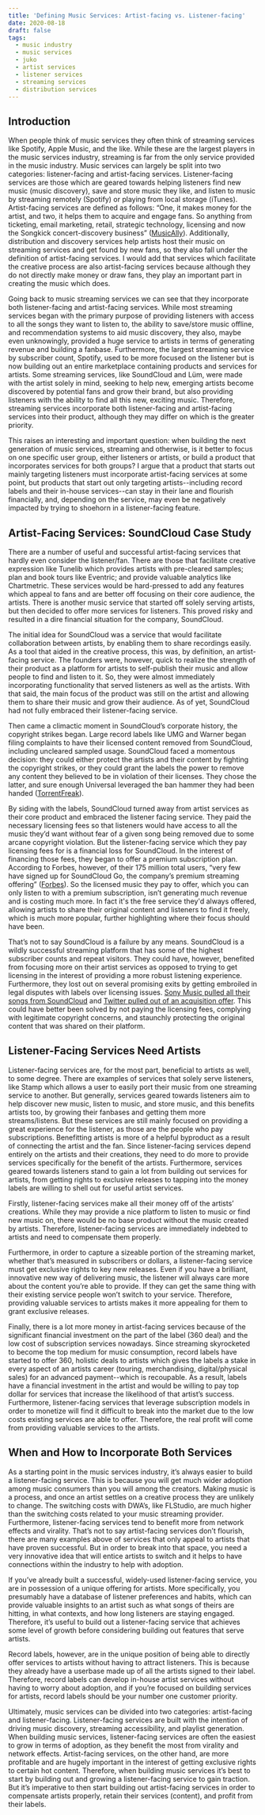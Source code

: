 ```yaml
---
title: 'Defining Music Services: Artist-facing vs. Listener-facing'
date: 2020-08-18
draft: false
tags:
  - music industry
  - music services
  - juko
  - artist services
  - listener services
  - streaming services
  - distribution services
---
```


## Introduction

When people think of music services they often think of streaming services like Spotify, Apple Music, and the like. While these are the largest players in the music services industry, streaming is far from the only service provided in the music industry. Music services can largely be split into two categories: listener-facing and artist-facing services. Listener-facing services are those which are geared towards helping listeners find new music (music discovery), save and store music they like, and listen to music by streaming remotely (Spotify) or playing from local storage (iTunes). Artist-facing services are defined as follows: “One, it makes money for the artist, and two, it helps them to acquire and engage fans. So anything from ticketing, email marketing, retail, strategic technology, licensing and now the Songkick concert-discovery business” ([MusicAlly](https://musically.com/2018/01/24/fan-relationships-artist-services/#:~:text=A%20definition%20of%20artist%20services,the%20Songkick%20concert%2Ddiscovery%20business)). Additionally, distribution and discovery services help artists host their music on streaming services and get found by new fans, so they also fall under the definition of artist-facing services. I would add that services which facilitate the creative process are also artist-facing services because although they do not directly make money or draw fans, they play an important part in creating the music which does.

Going back to music streaming services we can see that they incorporate both listener-facing and artist-facing services. While most streaming services began with the primary purpose of providing listeners with access to all the songs they want to listen to, the ability to save/store music offline, and recommendation systems to aid music discovery, they also, maybe even unknowingly, provided a huge service to artists in terms of generating revenue and building a fanbase. Furthermore, the largest streaming service by subscriber count, Spotify, used to be more focused on the listener but is now building out an entire marketplace containing products and services for artists. Some streaming services, like SoundCloud and Lüm, were made with the artist solely in mind, seeking to help new, emerging artists become discovered by potential fans and grow their brand, but also providing listeners with the ability to find all this new, exciting music. Therefore, streaming services incorporate both listener-facing and artist-facing services into their product, although they may differ on which is the greater priority.

This raises an interesting and important question: when building the next generation of music services, streaming and otherwise, is it better to focus on one specific user group, either listeners or artists, or build a product that incorporates services for both groups? I argue that a product that starts out mainly targeting listeners must incorporate artist-facing services at some point, but products that start out only targeting artists--including record labels and their in-house services--can stay in their lane and flourish financially, and, depending on the service, may even be negatively impacted by trying to shoehorn in a listener-facing feature.

## Artist-Facing Services: SoundCloud Case Study

There are a number of useful and successful artist-facing services that hardly even consider the listener/fan. There are those that facilitate creative expression like Tunelib which provides artists with pre-cleared samples; plan and book tours like Eventric; and provide valuable analytics like Chartmetric. These services would be hard-pressed to add any features which appeal to fans and are better off focusing on their core audience, the artists. There is another music service that started off solely serving artists, but then decided to offer more services for listeners. This proved risky and resulted in a dire financial situation for the company, SoundCloud.

The initial idea for SoundCloud was a service that would facilitate collaboration between artists, by enabling them to share recordings easily. As a tool that aided in the creative process, this was, by definition, an artist-facing service. The founders were, however, quick to realize the strength of their product as a platform for artists to self-publish their music and allow people to find and listen to it. So, they were almost immediately incorporating functionality that served listeners as well as the artists. With that said, the main focus of the product was still on the artist and allowing them to share their music and grow their audience. As of yet, SoundCloud had not fully embraced their listener-facing service.

Then came a climactic moment in SoundCloud’s corporate history, the copyright strikes began. Large record labels like UMG and Warner began filing complaints to have their licensed content removed from SoundCloud, including uncleared sampled usage. SoundCloud faced a momentous decision: they could either protect the artists and their content by fighting the copyright strikes, or they could grant the labels the power to remove any content they believed to be in violation of their licenses. They chose the latter, and sure enough Universal leveraged the ban hammer they had been handed ([TorrentFreak](https://torrentfreak.com/record-labels-can-remove-soundcoud-tracks-without-oversight-140703/)).

By siding with the labels, SoundCloud turned away from artist services as their core product and embraced the listener facing service. They paid the necessary licensing fees so that listeners would have access to all the music they’d want without fear of a given song being removed due to some arcane copyright violation. But the listener-facing service which they pay licensing fees for is a financial loss for SoundCloud. In the interest of financing those fees, they began to offer a premium subscription plan. According to Forbes, however, of their 175 million total users, “very few have signed up for SoundCloud Go, the company’s premium streaming offering” ([Forbes](https://www.forbes.com/sites/hughmcintyre/2018/05/25/the-top-10-streaming-music-services-by-number-of-users/#554ab0bc5178)). So the licensed music they pay to offer, which you can only listen to with a premium subscription, isn’t generating much revenue and is costing much more. In fact it's the free service they'd always offered, allowing artists to share their original content and listeners to find it freely, which is much more popular, further highlighting where their focus should have been.

That’s not to say SoundCloud is a failure by any means. SoundCloud is a wildly successful streaming platform that has some of the highest subscriber counts and repeat visitors. They could have, however, benefited from focusing more on their artist services as opposed to trying to get licensing in the interest of providing a more robust listening experience. Furthermore, they lost out on several promising exits by getting embroiled in legal disputes with labels over licensing issues. [Sony Music pulled all their songs from SoundCloud](https://www.theverge.com/2015/5/6/8561781/soundcloud-sony-music-negotiation-breakdown-songs-pulled) and [Twitter pulled out of an acquisition offer](https://www.theverge.com/2014/5/20/5735828/twitters-plans-to-purchase-soundcloud-have-evaporated-claims-report). This could have better been solved by not paying the licensing fees, complying with legitimate copyright concerns, and staunchly protecting the original content that was shared on their platform.

## Listener-Facing Services Need Artists

Listener-facing services are, for the most part, beneficial to artists as well, to some degree. There are examples of services that solely serve listeners, like Stamp which allows a user to easily port their music from one streaming service to another. But generally, services geared towards listeners aim to help discover new music, listen to music, and store music, and this benefits artists too, by growing their fanbases and getting them more streams/listens. But these services are still mainly focused on providing a great experience for the listener, as those are the people who pay subscriptions. Benefitting artists is more of a helpful byproduct as a result of connecting the artist and the fan. Since listener-facing services depend entirely on the artists and their creations, they need to do more to provide services specifically for the benefit of the artists. Furthermore, services geared towards listeners stand to gain a lot from building out services for artists, from getting rights to exclusive releases to tapping into the money labels are willing to shell out for useful artist services.

Firstly, listener-facing services make all their money off of the artists’ creations. While they may provide a nice platform to listen to music or find new music on, there would be no base product without the music created by artists. Therefore, listener-facing services are immediately indebted to artists and need to compensate them properly.

Furthermore, in order to capture a sizeable portion of the streaming market, whether that’s measured in subscribers or dollars, a listener-facing service must get exclusive rights to key new releases. Even if you have a brilliant, innovative new way of delivering music, the listener will always care more about the content you’re able to provide. If they can get the same thing with their existing service people won’t switch to your service. Therefore, providing valuable services to artists makes it more appealing for them to grant exclusive releases.

Finally, there is a lot more money in artist-facing services because of the significant financial investment on the part of the label (360 deal) and the low cost of subscription services nowadays. Since streaming skyrocketed to become the top medium for music consumption, record labels have started to offer 360, holistic deals to artists which gives the labels a stake in every aspect of an artists career (touring, merchandising, digital/physical sales) for an advanced payment--which is recoupable. As a result, labels have a financial investment in the artist and would be willing to pay top dollar for services that increase the likelihood of that artist’s success. Furthermore, listener-facing services that leverage subscription models in order to monetize will find it difficult to break into the market due to the low costs existing services are able to offer. Therefore, the real profit will come from providing valuable services to the artists.

## When and How to Incorporate Both Services

As a starting point in the music services industry, it’s always easier to build a listener-facing service. This is because you will get much wider adoption among music consumers than you will among the creators. Making music is a process, and once an artist settles on a creative process they are unlikely to change. The switching costs with DWA’s, like FLStudio, are much higher than the switching costs related to your music streaming provider. Furthermore, listener-facing services tend to benefit more from network effects and virality. That’s not to say artist-facing services don’t flourish, there are many examples above of services that only appeal to artists that have proven successful. But in order to break into that space, you need a very innovative idea that will entice artists to switch and it helps to have connections within the industry to help with adoption.

If you’ve already built a successful, widely-used listener-facing service, you are in possession of a unique offering for artists. More specifically, you presumably have a database of listener preferences and habits, which can provide valuable insights to an artist such as what songs of theirs are hitting, in what contexts, and how long listeners are staying engaged. Therefore, it’s useful to build out a listener-facing service that achieves some level of growth before considering building out features that serve artists.

Record labels, however, are in the unique position of being able to directly offer services to artists without having to attract listeners. This is because they already have a userbase made up of all the artists signed to their label. Therefore, record labels can develop in-house artist services without having to worry about adoption, and if you’re focused on building services for artists, record labels should be your number one customer priority.

Ultimately, music services can be divided into two categories: artist-facing and listener-facing. Listener-facing services are built with the intention of driving music discovery, streaming accessibility, and playlist generation. When building music services, listener-facing services are often the easiest to grow in terms of adoption, as they benefit the most from virality and network effects. Artist-facing services, on the other hand, are more profitable and are hugely important in the interest of getting exclusive rights to certain hot content. Therefore, when building music services it’s best to start by building out and growing a listener-facing service to gain traction. But it’s imperative to then start building out artist-facing services in order to compensate artists properly, retain their services (content), and profit from their labels.

